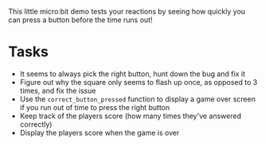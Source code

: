 This little micro:bit demo tests your reactions by seeing how quickly you can press a button before the time runs out!

# Tasks

- It seems to always pick the right button, hunt down the bug and fix it
- Figure out why the square only seems to flash up once, as opposed to 3 times, and fix the issue
- Use the `correct_button_pressed` function to display a game over screen if you run out of time to press the right button
- Keep track of the players score (how many times they've answered correctly)
- Display the players score when the game is over
